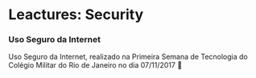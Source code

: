 # Leactures: Security

### Uso Seguro da Internet
Uso Seguro da Internet, realizado na Primeira Semana de Tecnologia do Colégio Militar do Rio de Janeiro no dia 07/11/2017 :closed_lock_with_key:
